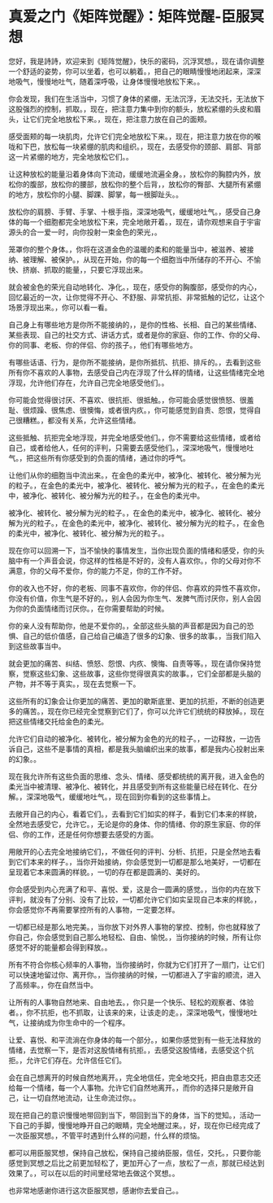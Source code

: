 # 真爱之门《矩阵觉醒》：矩阵觉醒-臣服冥想

您好，我是詩詩，欢迎来到《矩阵觉醒》，快乐的密码，沉浮冥想。，现在请你调整一个舒适的姿势，你可以坐着，也可以躺着。，把自己的眼睛慢慢地闭起来，深深地吸气，慢慢地吐气，随着深呼吸，让身体慢慢地放松下来。。

你会发现，我们在生活当中，习惯了身体的紧绷，无法沉浮，无法交托，无法放下这股强烈的控制，抓取。，现在，把注意力集中到你的额头，放松紧绷的头皮和眉头，让它们完全地放松下来。，现在，把注意力放在自己的面颊。

感受面颊的每一块肌肉，允许它们完全地放松下来。，现在，把注意力放在你的喉咙和下巴，放松每一块紧绷的肌肉和组织。，现在，去感受你的颈部、肩部、背部这一片紧绷的地方，完全地放松它们。。

让这种放松的能量沿着身体向下流动，缓缓地流遍全身。，放松你的胸腔内外，放松你的腹部，放松你的腰部，放松你的整个后背，，放松你的臀部、大腿所有紧绷的地方，放松你的小腿、脚踝、脚掌，每一根脚趾头。。

放松你的肩膀、手臂、手掌、十根手指，深深地吸气，缓缓地吐气。，感受自己身体的每一个细胞都完全地放松下来，完全地敞开着。，现在，请你观想来自于宇宙源头的合一爱一时，向你投射一束金色的荣光，。

笼罩你的整个身体。，你将在这道金色的温暖的柔和的能量当中，被滋养、被接纳、被理解、被保护。，从现在开始，你的每一个细胞当中所储存的不开心、不愉快、挤崩、抓取的能量，，只要它浮现出来。

就会被金色的荣光自动地转化、净化。，现在，感受你的胸腹部，感受你的内心，回忆最近的一次，让你觉得不开心、不舒服、非常抗拒、非常抵触的记忆，让这个场景浮现出来。，你可以看一看。

自己身上有哪些地方是你所不能接纳的，，是你的性格、长相、自己的某些情绪、某些表现、自己的社交方式、讲话方式，或者是你的家庭、你的工作、你的父母、你的同事、老板、你的伴侣、你的孩子。，他们有哪些地方。

有哪些话语、行为，是你所不能接纳，是你所抵抗、抗拒、排斥的。，去看到这些所有你不喜欢的人事物，去感受自己内在浮现了什么样的情绪，让这些情绪完全地浮现，允许他们存在，允许自己完全地感受他们。。

你可能会觉得很讨厌、不喜欢、很抗拒、很抵触。，你可能会感觉很愤怒、很羞耻、很烦躁、很焦虑、很懊悔，或者很内疚。，你可能感觉到自责、怨恨，觉得自己很糟糕。，都没有关系，允许这些情绪。

这些抵触、抗拒完全地浮现，并完全地感受他们。，你不需要给这些情绪，或者给自己，或者给他人，任何的评判，只需要去感受他们。，深深地吸气，慢慢地吐气。，把这些所有你感受到的负面的情绪，通过你的呼气。

让他们从你的细胞当中流出来。，在金色的柔光中，被净化、被转化、被分解为光的粒子。，在金色的柔光中，被净化、被转化、被分解为光的粒子。，在金色的柔光中，被净化、被转化、被分解为光的粒子。，在金色的柔光中。

被净化、被转化、被分解为光的粒子。，在金色的柔光中，被净化、被转化、被分解为光的粒子。，在金色的柔光中，被净化、被转化、被分解为光的粒子。，在金色的柔光中，被净化、被转化、被分解为光的粒子。。

现在你可以回溯一下，当不愉快的事情发生，当你出现负面的情绪和感受，你的头脑中有一个声音会说，你这样的性格是不好的，没有人喜欢你。，你的父母对你不满意，你的父母不爱你，你的能力不足，你的工作不好。

你的收入也不好，你的老板、同事不喜欢你，你的伴侣、你喜欢的异性不喜欢你，你没有价值，你生气是不好的。，别人会因为你生气、发脾气而讨厌你，别人会因为你的负面情绪而讨厌你。，在你需要帮助的时候。

你的亲人没有帮助你，他是不爱你的。，全部这些头脑的声音都是因为自己的恐惧、自己的低价值感，自己给自己编造了很多的幻象、很多的故事。，当我们陷入到这些故事当中。

就会更加的痛苦、纠结、愤怒、怨恨、内疚、懊悔、自责等等。，现在请你保持觉察，觉察这些幻象、这些故事，这些你觉得很真实的故事。，它们全部都是头脑的产物，并不等于真实。，现在去觉察一下。

这些所有的幻象会让你更加的痛苦、更加的歇斯底里、更加的抗拒，不断的创造更多的痛苦。，现在你已经完全觉察到它们了，你可以允许它们统统的释放掉。，现在把这些情绪交托给金色的柔光。

允许它们自动的被净化、被转化，被分解为金色的光的粒子。，一边释放，一边告诉自己，这些不是事情的真相，都是我头脑编织出来的故事，都是我内心投射出来的幻象。。

现在我允许所有这些负面的思维、念头、情绪、感受都统统的离开我，进入金色的柔光当中被清理、被净化、被转化，并且感受到所有这些能量已经在转化、在分解。，深深地吸气，缓缓地吐气。，现在回到你看到的这些事情上。

去敞开自己的内心，看着它们。，去看到它们如实的样子，看到它们本来的样貌，全然地去感受它，允许它。，无论是你的身体、你的情绪、你的原生家庭、你的伴侣、你的工作，还是任何你想要去感受的方面。

用敞开的心去完全地接纳它们，，不做任何的评判、分析、抗拒，只是全然地去看到它们本来的样子。，当你开始接纳，你会感觉到一切都是那么地美好，一切都在呈现着它本来圆满的样貌。，一切的存在都是圆满的、美好的。

你会感受到内心充满了和平、喜悦、爱，这是合一圆满的感觉。，当你的内在放下评判，就没有了分别、没有了比较，一切都允许它们如实呈现自己本来的样貌。，你会感觉你不再需要掌控所有的人事物，一定要怎样。

一切都已经是那么地完美。，当你放下对外界人事物的掌控、控制，你也就释放了你自己，你会感觉到自己那么地轻松、自由、愉悦。，当你接纳的时候，所有让你感觉不好的能量都会得到释放。。

所有不符合你核心频率的人事物，当你接纳时，你就为它们打开了一扇门，让它们可以快速地留过你、离开你。，当你接纳的时候，一切都进入了宇宙的顺流，进入了高频率。，你在自然当中。

让所有的人事物自然地来、自由地去。，你只是一个快乐、轻松的观察者、体验者。，你不抗拒，也不抓取，让该来的来，让该走的走。，深深地吸气，慢慢地吐气，让接纳成为你生命中的一个程序。

让爱、喜悦、和平流淌在你身体的每一个部分。，如果你感觉到有一些无法释放的情绪，去觉察一下，是否对这股情绪有抗拒。，去感受这股情绪，去感受这个抗拒。，允许它们存在。允许信任它们。

会在自己想离开的时候自然地离开。，完全地信任，完全地交托，把自由意志交还给每一个情绪，每一个人事物。允许它们自然地离开。，而你的选择只是敞开自己，让一切自然地流动，让生命流过你。。

现在把自己的意识慢慢地带回到当下，带回到当下的身体，当下的觉知。，活动一下自己的手脚，慢慢地睁开自己的眼睛，完全地醒过来。，好，现在你已经完成了一次臣服冥想。，不管平时遇到什么样的问题，什么样的烦恼。

都可以用臣服冥想，保持自己放松，保持自己接纳臣服，信任，交托。，只要你能感觉到冥想之后比之前更加轻松了，更加开心了一点，放松了一点，那就已经达到效果了。，可以在以后的时间里经常地去做这个冥想。。

也非常地感谢你进行这次臣服冥想，感谢你去爱自己。。